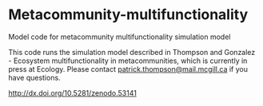 # Metacommunity-multifunctionality
Model code for metacommunity multifunctionality simulation model

This code runs the simulation model described in Thompson and Gonzalez - Ecosystem multifunctionality in metacommunities, which is currently in press at Ecology. 
Please contact patrick.thompson@mail.mcgill.ca if you have questions.

http://dx.doi.org/10.5281/zenodo.53141
